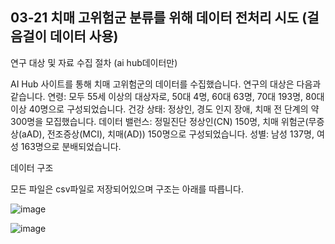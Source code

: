 ## 03-21 치매 고위험군 분류를 위해 데이터 전처리 시도 (걸음걸이 데이터 사용)

연구 대상 및 자료 수집 절차 (ai hub데이터만)

AI Hub 사이트를 통해 치매 고위험군의 데이터를 수집했습니다. 연구의 대상은 다음과 같습니다.
연령: 모두 55세 이상의 대상자로, 50대 4명, 60대 63명, 70대 193명, 80대 이상 40명으로 구성되었습니다.
건강 상태: 정상인, 경도 인지 장애, 치매 전 단계의 약 300명을 모집했습니다.
데이터 밸런스: 정밀진단 정상인(CN) 150명, 치매 위험군(무증상(aAD), 전조증상(MCI), 치매(AD)) 150명으로 구성되었습니다.
성별: 남성 137명, 여성 163명으로 분배되었습니다. 

데이터 구조

모든 파일은 csv파일로 저장되어있으며 구조는 아래를 따릅니다.

![image](https://github.com/mok010/dementia_classification/assets/76732607/15159c74-4ac1-4d73-aba3-063ad1b9f0a9)


![image](https://github.com/mok010/dementia_classification/assets/76732607/008d5d76-1afe-4072-9239-029c9b6358b9)

